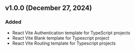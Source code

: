 ## v1.0.0 (December 27, 2024)

### Added

-   React Vite Authentication template for TypeScript projects
-   React Vite Blank template for Typescript project
-   React Vite Routing template for Typescript projects
